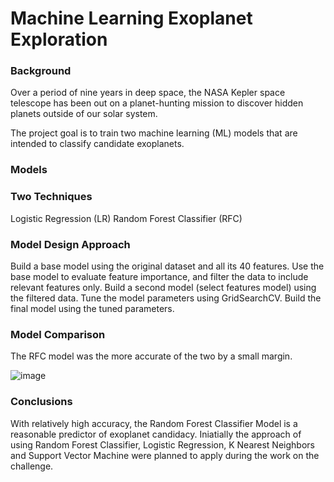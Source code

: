 # Machine Learning Exoplanet Exploration



### Background
Over a period of nine years in deep space, the NASA Kepler space telescope has been out on a planet-hunting mission to discover hidden planets outside of our solar system.

The project goal is to train two machine learning (ML) models that are intended to classify candidate exoplanets.


### Models
### Two Techniques
Logistic Regression (LR)
Random Forest Classifier (RFC)



### Model Design Approach
Build a base model using the original dataset and all its 40 features.
Use the base model to evaluate feature importance, and filter the data to include relevant features only.
Build a second model (select features model) using the filtered data.
Tune the model parameters using GridSearchCV.
Build the final model using the tuned parameters.


### Model Comparison
The RFC model was the more accurate of the two by a small margin.


![image](https://user-images.githubusercontent.com/68763904/119240476-98a2c700-bb04-11eb-916f-ed95d6fef8a6.png)


### Conclusions
With relatively high accuracy, the Random Forest Classifier Model  is  a reasonable predictor of exoplanet candidacy. 
Iniatially the approach of using Random Forest Classifier, Logistic Regression, K Nearest Neighbors and Support Vector Machine were planned to apply during the work on the challenge.  
